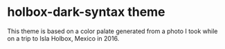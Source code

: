 # holbox-dark-syntax theme

This theme is based on a color palate generated from a photo I took while on a trip to Isla Holbox, Mexico in 2016.
